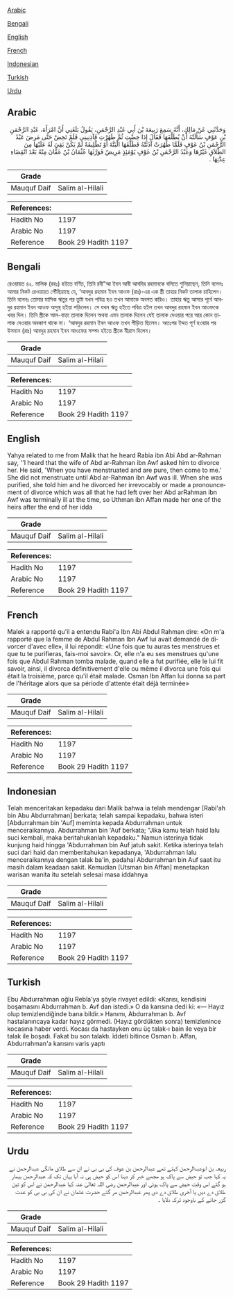 [Arabic](#arabic)

[Bengali](#bengali)

[English](#english)

[French](#french)

[Indonesian](#indonesian)

[Turkish](#turkish)

[Urdu](#urdu)

## Arabic


<div dir="rtl" lang="ar" style={{fontSize:'larger',backgroundColor:'#f8f9fa',padding:20}}>
وَحَدَّثَنِي عَنْ مَالِكٍ، أَنَّهُ سَمِعَ رَبِيعَةَ بْنَ أَبِي عَبْدِ الرَّحْمَنِ، يَقُولُ بَلَغَنِي أَنَّ امْرَأَةَ، عَبْدِ الرَّحْمَنِ بْنِ عَوْفٍ سَأَلَتْهُ أَنْ يُطَلِّقَهَا فَقَالَ إِذَا حِضْتِ ثُمَّ طَهُرْتِ فَآذِنِينِي فَلَمْ تَحِضْ حَتَّى مَرِضَ عَبْدُ الرَّحْمَنِ بْنُ عَوْفٍ فَلَمَّا طَهُرَتْ آذَنَتْهُ فَطَلَّقَهَا الْبَتَّةَ أَوْ تَطْلِيقَةً لَمْ يَكُنْ بَقِيَ لَهُ عَلَيْهَا مِنَ الطَّلاَقِ غَيْرُهَا وَعَبْدُ الرَّحْمَنِ بْنُ عَوْفٍ يَوْمَئِذٍ مَرِيضٌ فَوَرَّثَهَا عُثْمَانُ بْنُ عَفَّانَ مِنْهُ بَعْدَ انْقِضَاءِ عِدَّتِهَا ‏.‏
</div>
<div style={{backgroundColor:'#f8f9fa',padding:20, marginBottom: 10}}><table> <thead> <tr> <th>Grade</th> <th></th> </tr> </thead> <tbody> <tr><td>Mauquf Daif</td><td>Salim al-Hilali</td></tr></tbody></table><table> <thead> <tr> <th>References:</th> <th></th> </tr> </thead> <tbody><tr><td>Hadith No</td><td>1197</td></tr><tr><td>Arabic No</td><td>1197</td></tr><tr><td>Reference</td><td>Book 29 Hadith 1197</td></tr></tbody></table></div>

## Bengali


<div dir="ltr" lang="bn" style={{fontSize:'larger',backgroundColor:'#f8f9fa',padding:20}}>
রেওয়ায়ত ৪২. মালিক (রহঃ) হইতে বর্ণিত, তিনি রবী"আ ইবন আবী আবদির রহমানকে বলিতে শুনিয়াছেন, তিনি বলেনঃ আমার নিকট রেওয়ায়ত পৌঁছিয়াছে যে, ‘আবদুর রহমান ইবন আওফ (রাঃ)-এর এক স্ত্রী তাহার নিকট তালাক চাহিলেন। তিনি বলেনঃ তোমার মাসিক ঋতুর পর তুমি যখন পবিত্র হও তখন আমাকে অবগত করিও। তাহার ঋতু আসার পূর্বে আবদুর রহমান ইবন আওফ অসুস্থ হইয়া পড়িলেন। সে যখন ঋতু হইতে পবিত্র হইল তখন আবদুর রহমান ইবন আওফকে খবর দিল। তিনি স্ত্রীকে আল-বাত্তা তালাক দিলেন অথবা এমন তালাক দিলেন যেই তালাক দেওয়ার পরে আর কোন তালাক দেওয়ার অবকাশ থাকে না। ‘আবদুর রহমান ইবন আওফ তখন পীড়িত ছিলেন। অতঃপর ইদ্দত পূর্ণ হওয়ার পর উসমান (রাঃ) আবদুর রহমান ইবন আওফের সম্পদ হইতে স্ত্রীকে মীরাস দিলেন।
</div>
<div style={{backgroundColor:'#f8f9fa',padding:20, marginBottom: 10}}><table> <thead> <tr> <th>Grade</th> <th></th> </tr> </thead> <tbody> <tr><td>Mauquf Daif</td><td>Salim al-Hilali</td></tr></tbody></table><table> <thead> <tr> <th>References:</th> <th></th> </tr> </thead> <tbody><tr><td>Hadith No</td><td>1197</td></tr><tr><td>Arabic No</td><td>1197</td></tr><tr><td>Reference</td><td>Book 29 Hadith 1197</td></tr></tbody></table></div>

## English


<div dir="ltr" lang="en" style={{fontSize:'larger',backgroundColor:'#f8f9fa',padding:20}}>
Yahya related to me from Malik that he heard Rabia ibn Abi Abd ar-Rahman say, ''I heard that the wife of Abd ar-Rahman ibn Awf asked him to divorce her. He said, 'When you have menstruated and are pure, then come to me.' She did not menstruate until Abd ar-Rahman ibn Awf was ill. When she was purified, she told him and he divorced her irrevocably or made a pronouncement of divorce which was all that he had left over her Abd arRahman ibn Awf was terminally ill at the time, so Uthman ibn Affan made her one of the heirs after the end of her idda
</div>
<div style={{backgroundColor:'#f8f9fa',padding:20, marginBottom: 10}}><table> <thead> <tr> <th>Grade</th> <th></th> </tr> </thead> <tbody> <tr><td>Mauquf Daif</td><td>Salim al-Hilali</td></tr></tbody></table><table> <thead> <tr> <th>References:</th> <th></th> </tr> </thead> <tbody><tr><td>Hadith No</td><td>1197</td></tr><tr><td>Arabic No</td><td>1197</td></tr><tr><td>Reference</td><td>Book 29 Hadith 1197</td></tr></tbody></table></div>

## French


<div dir="ltr" lang="fr" style={{fontSize:'larger',backgroundColor:'#f8f9fa',padding:20}}>
Malek a rapporté qu'il a entendu Rabi'a Ibn Abi Abdul Rahman dire: «On m'a rapporté que la femme de Abdul Rahman Ibn Awf lui avait demandé de divorcer d'avec elle», il lui répondit: «Une fois que tu auras tes menstrues et que tu te purifieras, fais-moi savoir». Or, elle n'a eu ses menstrues qu'une fois que Abdul Rahman tomba malade, quand elle a fut purifiée, elle le lui fit savoir, ainsi, il divorca définitivement d'elle ou même il divorca une fois qui était la troisième, parce qu'il était malade. Osman Ibn Affan lui donna sa part de l'héritage alors que sa période d'attente était déjà terminée»
</div>
<div style={{backgroundColor:'#f8f9fa',padding:20, marginBottom: 10}}><table> <thead> <tr> <th>Grade</th> <th></th> </tr> </thead> <tbody> <tr><td>Mauquf Daif</td><td>Salim al-Hilali</td></tr></tbody></table><table> <thead> <tr> <th>References:</th> <th></th> </tr> </thead> <tbody><tr><td>Hadith No</td><td>1197</td></tr><tr><td>Arabic No</td><td>1197</td></tr><tr><td>Reference</td><td>Book 29 Hadith 1197</td></tr></tbody></table></div>

## Indonesian


<div dir="ltr" lang="id" style={{fontSize:'larger',backgroundColor:'#f8f9fa',padding:20}}>
Telah menceritakan kepadaku dari Malik bahwa ia telah mendengar [Rabi'ah bin Abu Abdurrahman] berkata; telah sampai kepadaku, bahwa isteri [Abdurrahman bin 'Auf] meminta kepada Abdurrahman untuk menceraikannya. Abdurrahman bin 'Auf berkata; "Jika kamu telah haid lalu suci kembali, maka beritahukanlah kepadaku." Namun isterinya tidak kunjung haid hingga 'Abdurrahman bin Auf jatuh sakit. Ketika isterinya telah suci dari haid dan memberitahukan kepadanya, 'Abdurrahman lalu menceraikannya dengan talak ba'in, padahal Abdurrahman bin Auf saat itu masih dalam keadaan sakit. Kemudian [Utsman bin Affan] menetapkan warisan wanita itu setelah selesai masa iddahnya
</div>
<div style={{backgroundColor:'#f8f9fa',padding:20, marginBottom: 10}}><table> <thead> <tr> <th>Grade</th> <th></th> </tr> </thead> <tbody> <tr><td>Mauquf Daif</td><td>Salim al-Hilali</td></tr></tbody></table><table> <thead> <tr> <th>References:</th> <th></th> </tr> </thead> <tbody><tr><td>Hadith No</td><td>1197</td></tr><tr><td>Arabic No</td><td>1197</td></tr><tr><td>Reference</td><td>Book 29 Hadith 1197</td></tr></tbody></table></div>

## Turkish


<div dir="ltr" lang="tr" style={{fontSize:'larger',backgroundColor:'#f8f9fa',padding:20}}>
Ebu Abdurrahman oğlu Rebîa'ya şöyle rivayet edildi: «Karısı, kendisini boşamasını Abdurrahman b. Avf dan istedi.» O da karısına dedi ki: «— Hayız olup temizlendiğinde bana bildir.» Hanımı, Abdurrahman b. Avf hastalanıncaya kadar hayız görmedi. (Hayız gördükten sonra) temizlenince kocasına haber verdi. Kocası da hastayken onu üç talak-ı bain ile veya bir talak ile boşadı. Fakat bu son talaktı. îddeti bitince Osman b. Affan, Abdurrahman'a karısını varis yaptı
</div>
<div style={{backgroundColor:'#f8f9fa',padding:20, marginBottom: 10}}><table> <thead> <tr> <th>Grade</th> <th></th> </tr> </thead> <tbody> <tr><td>Mauquf Daif</td><td>Salim al-Hilali</td></tr></tbody></table><table> <thead> <tr> <th>References:</th> <th></th> </tr> </thead> <tbody><tr><td>Hadith No</td><td>1197</td></tr><tr><td>Arabic No</td><td>1197</td></tr><tr><td>Reference</td><td>Book 29 Hadith 1197</td></tr></tbody></table></div>

## Urdu


<div dir="rtl" lang="ur" style={{fontSize:'larger',backgroundColor:'#f8f9fa',padding:20}}>
ربیعہ بن ابوعبدالرحمن کہتے تھے عبدالرحمن بن عوف کی بی بی نے ان سے طلاق مانگی عبدالرحمن نے یہ کہا جب تو حیض سے پاک ہو مجھے خبر کر دینا اس کو حیض ہی نہ آیا یہاں تک کہ عبدالرحمن بیمار ہو گئے اس وقت حیض سے پاک ہوئی اور عبدالرحمن رضی اللہ تعالیٰ عنہ کہا عبدالرحمن نے اس کو تین طلاق دے دیں یا آخری طلاق دے دی پھر عبدالرحمن مر گئے حضرت عثمان نے ان کی بی بی کو عدت گزر جانے کے باوجود ترکہ دلایا ۔
</div>
<div style={{backgroundColor:'#f8f9fa',padding:20, marginBottom: 10}}><table> <thead> <tr> <th>Grade</th> <th></th> </tr> </thead> <tbody> <tr><td>Mauquf Daif</td><td>Salim al-Hilali</td></tr></tbody></table><table> <thead> <tr> <th>References:</th> <th></th> </tr> </thead> <tbody><tr><td>Hadith No</td><td>1197</td></tr><tr><td>Arabic No</td><td>1197</td></tr><tr><td>Reference</td><td>Book 29 Hadith 1197</td></tr></tbody></table></div>